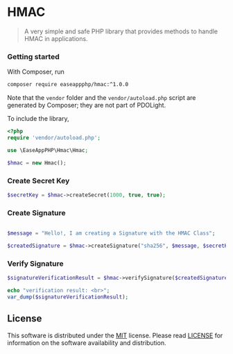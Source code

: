# HMAC
> A very simple and safe PHP library that provides methods to handle HMAC in applications.


### Getting started
With Composer, run

```sh
composer require easeappphp/hmac:^1.0.0
```

Note that the `vendor` folder and the `vendor/autoload.php` script are generated by Composer; they are not part of PDOLight.

To include the library,

```php
<?php
require 'vendor/autoload.php';

use \EaseAppPHP\Hmac\Hmac;

$hmac = new Hmac();

```

### Create Secret Key

```php
$secretKey = $hmac->createSecret(1000, true, true);
```

### Create Signature

```php

$message = "Hello!, I am creating a Signature with the HMAC Class";

$createdSignature = $hmac->createSignature("sha256", $message, $secretKey, true, true);
```

### Verify Signature

```php
$signatureVerificationResult = $hmac->verifySignature($createdSignature, $userSuppliedSignature);

echo "verification result: <br>";
var_dump($signatureVerificationResult);
```

## License
This software is distributed under the [MIT](https://opensource.org/licenses/MIT) license. Please read [LICENSE](https://github.com/easeappphp/PDOLight/blob/main/LICENSE) for information on the software availability and distribution.
